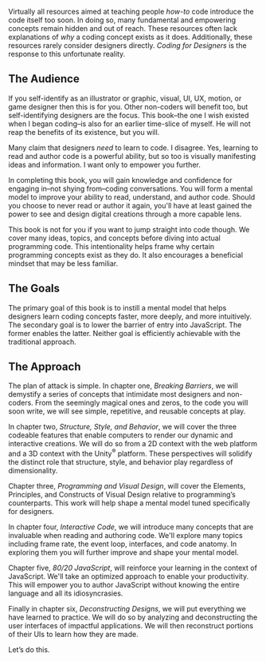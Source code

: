 Virtually all resources aimed at teaching people *how-to* code introduce the code itself too soon. In doing so, many fundamental and empowering concepts remain hidden and out of reach. These resources often lack explanations of *why* a coding concept exists as it does. Additionally, these resources rarely consider designers directly. *Coding for Designers* is the response to this unfortunate reality.

## The Audience

If you self-identify as an illustrator or graphic, visual, UI, UX, motion, or game designer then this is for you. Other non-coders will benefit too, but self-identifying designers are the focus. This book–the one I wish existed when I began coding–is also for an earlier time-slice of myself. He will not reap the benefits of its existence, but you will.

Many claim that designers *need* to learn to code. I disagree. Yes, learning to read and author code is a powerful ability, but so too is visually manifesting ideas and information. I want only to empower you further.

In completing this book, you will gain knowledge and confidence for engaging in–not shying from–coding conversations. You will form a mental model to improve your ability to read, understand, and author code. Should you choose to never read or author it again, you'll have at least gained the power to see and design digital creations through a more capable lens.

This book is not for you if you want to jump straight into code though. We cover many ideas, topics, and concepts before diving into actual programming code. This intentionality helps frame why certain programming concepts exist as they do. It also encourages a beneficial mindset that may be less familiar.

## The Goals

The primary goal of this book is to instill a mental model that helps designers learn coding concepts faster, more deeply, and more intuitively. The secondary goal is to lower the barrier of entry into JavaScript. The former enables the latter. Neither goal is efficiently achievable with the traditional approach.

## The Approach

The plan of attack is simple. In chapter one, *Breaking Barriers*, we will demystify a series of concepts that intimidate most designers and non-coders. From the seemingly magical ones and zeros, to the code you will soon write, we will see simple, repetitive, and reusable concepts at play.

In chapter two, *Structure, Style, and Behavior*, we will cover the three codeable features that enable computers to render our dynamic and interactive creations. We will do so from a 2D context with the web platform and a 3D context with the Unity<sup>®</sup> platform. These perspectives will solidify the distinct role that structure, style, and behavior play regardless of dimensionality.

Chapter three, *Programming and Visual Design*, will cover the Elements, Principles, and Constructs of Visual Design relative to programming’s counterparts. This work will help shape a mental model tuned specifically for designers.

In chapter four, *Interactive Code*, we will introduce many concepts that are invaluable when reading and authoring code. We'll explore many topics including frame rate, the event loop, interfaces, and code anatomy. In exploring them you will further improve and shape your mental model.

Chapter five, *80/20 JavaScript*, will reinforce your learning in the context of JavaScript. We'll take an optimized approach to enable your productivity. This will empower you to author JavaScript without knowing the entire language and all its idiosyncrasies.

Finally in chapter six, *Deconstructing Designs*, we will put everything we have learned to practice. We will do so by analyzing and deconstructing the user interfaces of impactful applications. We will then reconstruct portions of their UIs to learn how they are made.

Let’s do this.